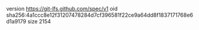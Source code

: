 version https://git-lfs.github.com/spec/v1
oid sha256:4a1ccc8e12f31207478284d7cf396581f22ce9a64dd8f1837171768e6d1a9179
size 2154
